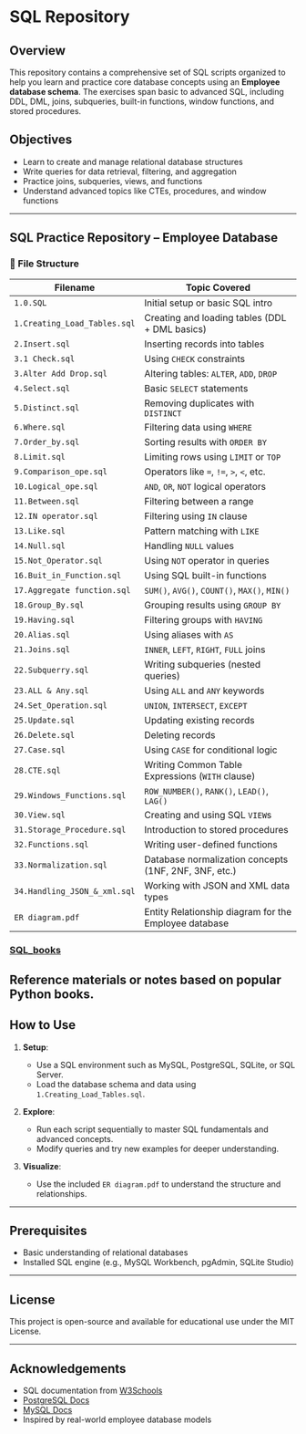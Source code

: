 # SQL Repository

## Overview

This repository contains a comprehensive set of SQL scripts organized to help you learn and practice core database concepts using an **Employee database schema**. The exercises span basic to advanced SQL, including DDL, DML, joins, subqueries, built-in functions, window functions, and stored procedures.

## Objectives

* Learn to create and manage relational database structures
* Write queries for data retrieval, filtering, and aggregation
* Practice joins, subqueries, views, and functions
* Understand advanced topics like CTEs, procedures, and window functions

---
## SQL Practice Repository – Employee Database


### 📁 File Structure

| **Filename**                 | **Topic Covered**                                     |
| ---------------------------- | ----------------------------------------------------- |
| `1.0.SQL`                    | Initial setup or basic SQL intro                      |
| `1.Creating_Load_Tables.sql` | Creating and loading tables (DDL + DML basics)        |
| `2.Insert.sql`               | Inserting records into tables                         |
| `3.1 Check.sql`              | Using `CHECK` constraints                             |
| `3.Alter Add Drop.sql`       | Altering tables: `ALTER`, `ADD`, `DROP`               |
| `4.Select.sql`               | Basic `SELECT` statements                             |
| `5.Distinct.sql`             | Removing duplicates with `DISTINCT`                   |
| `6.Where.sql`                | Filtering data using `WHERE`                          |
| `7.Order_by.sql`             | Sorting results with `ORDER BY`                       |
| `8.Limit.sql`                | Limiting rows using `LIMIT` or `TOP`                  |
| `9.Comparison_ope.sql`       | Operators like `=`, `!=`, `>`, `<`, etc.              |
| `10.Logical_ope.sql`         | `AND`, `OR`, `NOT` logical operators                  |
| `11.Between.sql`             | Filtering between a range                             |
| `12.IN operator.sql`         | Filtering using `IN` clause                           |
| `13.Like.sql`                | Pattern matching with `LIKE`                          |
| `14.Null.sql`                | Handling `NULL` values                                |
| `15.Not_Operator.sql`        | Using `NOT` operator in queries                       |
| `16.Buit_in_Function.sql`    | Using SQL built-in functions                          |
| `17.Aggregate function.sql`  | `SUM()`, `AVG()`, `COUNT()`, `MAX()`, `MIN()`         |
| `18.Group_By.sql`            | Grouping results using `GROUP BY`                     |
| `19.Having.sql`              | Filtering groups with `HAVING`                        |
| `20.Alias.sql`               | Using aliases with `AS`                               |
| `21.Joins.sql`               | `INNER`, `LEFT`, `RIGHT`, `FULL` joins                |
| `22.Subquerry.sql`           | Writing subqueries (nested queries)                   |
| `23.ALL & Any.sql`           | Using `ALL` and `ANY` keywords                        |
| `24.Set_Operation.sql`       | `UNION`, `INTERSECT`, `EXCEPT`                        |
| `25.Update.sql`              | Updating existing records                             |
| `26.Delete.sql`              | Deleting records                                      |
| `27.Case.sql`                | Using `CASE` for conditional logic                    |
| `28.CTE.sql`                 | Writing Common Table Expressions (`WITH` clause)      |
| `29.Windows_Functions.sql`   | `ROW_NUMBER()`, `RANK()`, `LEAD()`, `LAG()`           |
| `30.View.sql`                | Creating and using SQL `VIEW`s                        |
| `31.Storage_Procedure.sql`   | Introduction to stored procedures                     |
| `32.Functions.sql`           | Writing user-defined functions                        |
| `33.Normalization.sql`       | Database normalization concepts (1NF, 2NF, 3NF, etc.) |
| `34.Handling_JSON_&_xml.sql` | Working with JSON and XML data types                  |
| `ER diagram.pdf`             | Entity Relationship diagram for the Employee database |

### [**SQL_books**](./SQL_Books/)

Reference materials or notes based on popular Python books.
---

## How to Use

1. **Setup**:

   * Use a SQL environment such as MySQL, PostgreSQL, SQLite, or SQL Server.
   * Load the database schema and data using `1.Creating_Load_Tables.sql`.

2. **Explore**:

   * Run each script sequentially to master SQL fundamentals and advanced concepts.
   * Modify queries and try new examples for deeper understanding.

3. **Visualize**:

   * Use the included `ER diagram.pdf` to understand the structure and relationships.

---

## Prerequisites

* Basic understanding of relational databases
* Installed SQL engine (e.g., MySQL Workbench, pgAdmin, SQLite Studio)

---

## License

This project is open-source and available for educational use under the MIT License.

---

## Acknowledgements

* SQL documentation from [W3Schools](https://www.w3schools.com/sql/)
* [PostgreSQL Docs](https://www.postgresql.org/docs/)
* [MySQL Docs](https://dev.mysql.com/doc/)
* Inspired by real-world employee database models
